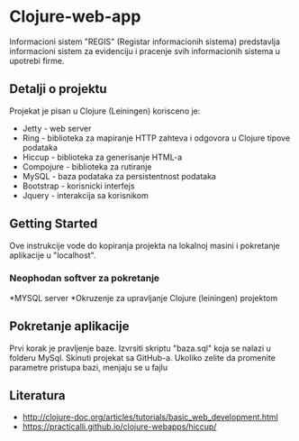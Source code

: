 # Clojure-web-app

Informacioni sistem "REGIS" (Registar informacionih sistema) predstavlja informacioni sistem za evidenciju i pracenje svih informacionih sistema u upotrebi firme.

## Detalji o projektu
Projekat je pisan u Clojure (Leiningen) korisceno je:

* Jetty - web server
* Ring - biblioteka za mapiranje HTTP zahteva i odgovora u Clojure tipove podataka
* Hiccup - biblioteka za generisanje HTML-a
* Compojure - biblioteka za rutiranje
* MySQL - baza podataka za persistentnost podataka
* Bootstrap - korisnicki interfejs
* Jquery - interakcija sa korisnikom


## Getting Started

Ove instrukcije vode do kopiranja projekta na lokalnoj masini i pokretanje aplikacije u "localhost".

### Neophodan softver za pokretanje
*MYSQL server
*Okruzenje za upravljanje Clojure (leiningen) projektom

## Pokretanje aplikacije

Prvi korak je pravljenje baze. Izvrsiti skriptu "baza.sql" koja se nalazi u folderu MySql.
Skinuti projekat sa GitHub-a. Ukoliko zelite da promenite parametre pristupa bazi, menjaju se u fajlu


## Literatura

 * http://clojure-doc.org/articles/tutorials/basic_web_development.html
 * https://practicalli.github.io/clojure-webapps/hiccup/
 

